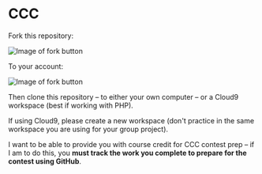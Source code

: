 # CCC

Fork this repository:

![Image of fork button](http://russellgordon.ca/rsgc/2015-16/ics4u/fork.png)

To your account:

![Image of fork button](http://russellgordon.ca/rsgc/2015-16/ics4u/toaccount.png)

Then clone this repository – to either your own computer – or a Cloud9 workspace (best if working with PHP).

If using Cloud9, please create a new workspace (don't practice in the same workspace you are using for your group project).

I want to be able to provide you with course credit for CCC contest prep – if I am to do this, you **must track the work you complete to prepare for the contest using GitHub**.
